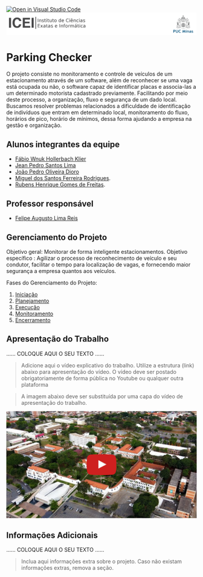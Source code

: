 [![Open in Visual Studio Code](https://classroom.github.com/assets/open-in-vscode-718a45dd9cf7e7f842a935f5ebbe5719a5e09af4491e668f4dbf3b35d5cca122.svg)](https://classroom.github.com/online_ide?assignment_repo_id=14228759&assignment_repo_type=AssignmentRepo)
![ICEI](images/icei-pucminas.png)

# Parking Checker

O projeto consiste no monitoramento e controle de veículos de um estacionamento através de um software, além de reconhecer se uma vaga está ocupada ou não, o software capaz de identificar placas e associa-las a um determinado motorista cadastrado previamente. Facilitando por meio deste processo, a organização, fluxo e segurança de um dado local.
Buscamos resolver problemas relacionados a dificuldade de identificação de indivíduos que entram em determinado local, monitoramento do fluxo, horários de pico, horário de mínimos, dessa forma ajudando a empresa na gestão e organização.

## Alunos integrantes da equipe

* [Fábio Wnuk Hollerbach Klier ](https://github.com/Calanguitinho)
* [Jean Pedro Santos Lima ](https://github.com/SHUMEIK3R)
* [João Pedro Oliveira Dioro ](https://github.com/JPODiorio)
* [Miguel dos Santos Ferreira Rodrigues](https://github.com/MiguelStFR).
* [Rubens Henrique Gomes de Freitas](https://github.com/Rubens-Henrique).

## Professor responsável

* [Felipe Augusto Lima Reis](https://github.com/falreis)

## Gerenciamento do Projeto

Objetivo geral: Monitorar de forma inteligente estacionamentos.
Objetivo específico : Agilizar o processo de reconhecimento de veículo e seu condutor, facilitar o tempo para localização de vagas, e fornecendo maior segurança a empresa quantos aos veículos.


Fases do Gerenciamento do Projeto:
1. [Iniciação](docs/01-iniciacao)
2. [Planejamento](docs/02-planejamento)
3. [Execução](docs/03-execucao)
4. [Monitoramento](docs/04-monitoramento)
5. [Encerramento](docs/05-encerramento)

## Apresentação do Trabalho

......  COLOQUE AQUI O SEU TEXTO ......

> Adicione aqui o vídeo explicativo do trabalho.
> Utilize a estrutura (link) abaixo para apresentação do vídeo.
> O vídeo deve ser postado obrigatoriamente de forma pública no Youtube ou qualquer outra plataforma 

> A imagem abaixo deve ser substituída por uma capa do vídeo de apresentação do trabalho.

[![Imagem do Trabalho](images/pucminas-video-youtube.jpg)](https://www.youtube.com/watch?v=unq_cZ6NOwk)

## Informações Adicionais

......  COLOQUE AQUI O SEU TEXTO ......

> Inclua aqui informações extra sobre o projeto.
> Caso não existam informações extras, remova a seção.
